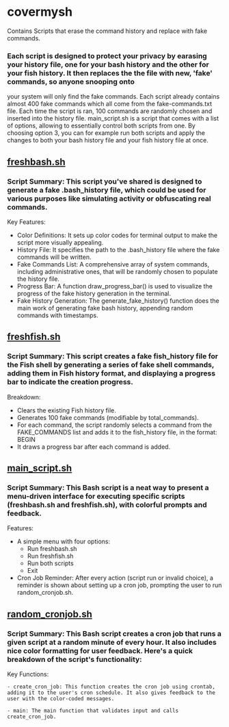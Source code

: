 # covermysh
Contains Scripts that erase the command history and replace with fake commands.

### Each script is designed to protect your privacy by earasing your history file, one for your bash history and the other for your fish history. It then replaces the the file with new, 'fake' commands, so anyone snooping onto
your system will only find the fake commands. Each script already contains almost 400 fake commands which all come from the fake-commands.txt file. Each time the script is ran, 100 commands are randomly chosen and inserted into
the history file. main_script.sh is a script that comes with a list of options, allowing to essentially control both scripts from one. By choosing option 3, you can for example run both scripts and apply the changes to both your
bash history file and your fish history file at once. 

## [freshbash.sh](https://github.com/DouglasFreshHabian/covermysh/blob/main/freshbash.sh)
### Script Summary: This script you've shared is designed to generate a fake .bash_history file, which could be used for various purposes like simulating activity or obfuscating real commands. 
Key Features:
* Color Definitions: It sets up color codes for terminal output to make the script more visually appealing.
* History File: It specifies the path to the .bash_history file where the fake commands will be written.
* Fake Commands List: A comprehensive array of system commands, including administrative ones, that will be randomly chosen to populate the history file.
* Progress Bar: A function draw_progress_bar() is used to visualize the progress of the fake history generation in the terminal.
* Fake History Generation: The generate_fake_history() function does the main work of generating fake bash history, appending random commands with timestamps.

## [freshfish.sh](https://github.com/DouglasFreshHabian/covermysh/blob/main/freshfish.sh)
### Script Summary: This script creates a fake fish_history file for the Fish shell by generating a series of fake shell commands, adding them in Fish history format, and displaying a progress bar to indicate the creation progress.
Breakdown:
* Clears the existing Fish history file.
* Generates 100 fake commands (modifiable by total_commands).
* For each command, the script randomly selects a command from the FAKE_COMMANDS list and adds it to the fish_history file, in the format:
  BEGIN   <timestamp>   <command>
* It draws a progress bar after each command is added.

## [main_script.sh](https://github.com/DouglasFreshHabian/covermysh/blob/main/main_script.sh)
### Script Summary: This Bash script is a neat way to present a menu-driven interface for executing specific scripts (freshbash.sh and freshfish.sh), with colorful prompts and feedback.
Features:
* A simple menu with four options:
  * Run freshbash.sh
  * Run freshfish.sh
  * Run both scripts
  * Exit
* Cron Job Reminder: After every action (script run or invalid choice), a reminder is shown about setting up a cron job, prompting the user to run random_cronjob.sh.
## [random_cronjob.sh](https://github.com/DouglasFreshHabian/covermysh/blob/main/main_script.sh)
### Script Summary: This Bash script creates a cron job that runs a given script at a random minute of every hour. It also includes nice color formatting for user feedback. Here's a quick breakdown of the script's functionality:

Key Functions:

    - create_cron_job: This function creates the cron job using crontab, adding it to the user's cron schedule. It also gives feedback to the user with the color-coded messages.

    - main: The main function that validates input and calls create_cron_job.
